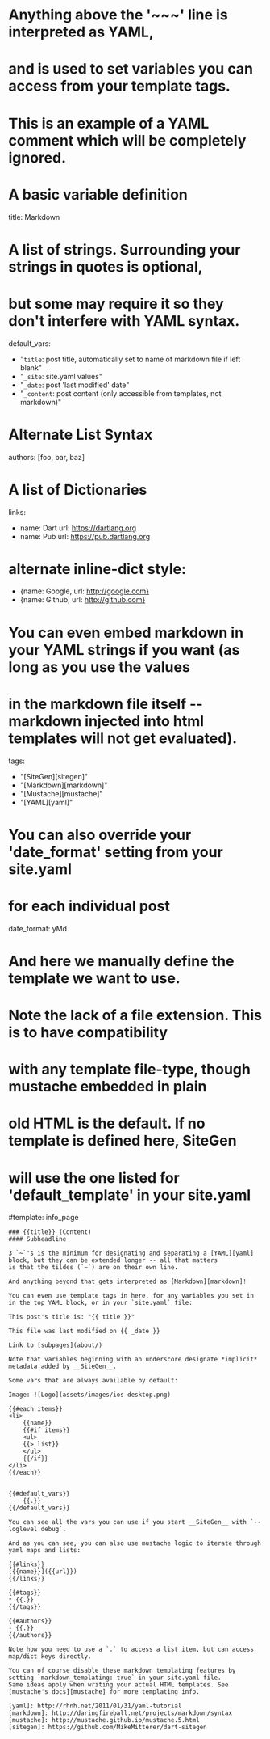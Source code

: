 # Anything above the '~~~' line is interpreted as YAML,
# and is used to set variables you can access from your template tags.
# This is an example of a YAML comment which will be completely ignored.

# A basic variable definition
title: Markdown

# A list of strings. Surrounding your strings in quotes is optional,
# but some may require it so they  don't interfere with YAML syntax.
default_vars:
  - "`title`: post title, automatically set to name of markdown file if left blank"
  - "`_site`: site.yaml values"
  - "`_date`: post 'last modified' date"
  - "`_content`: post content (only accessible from templates, not markdown)"

# Alternate List Syntax
authors: [foo, bar, baz]

# A list of Dictionaries
links:
  - name: Dart
    url: https://dartlang.org
  - name: Pub
    url: https://pub.dartlang.org
  # alternate inline-dict style:
  - {name: Google, url: http://google.com}
  - {name: Github, url: http://github.com}

# You can even embed markdown in your YAML strings if you want (as long as you use the values
# in the markdown file itself -- markdown injected into html templates will not get evaluated).
tags:
  - "[SiteGen][sitegen]"
  - "[Markdown][markdown]"
  - "[Mustache][mustache]"
  - "[YAML][yaml]"

# You can also override your 'date_format' setting from your site.yaml
# for each individual post
date_format: yMd

# And here we manually define the template we want to use.
# Note the lack of a file extension. This is to have compatibility
# with any template file-type, though mustache embedded in plain
# old HTML is the default. If no template is defined here, SiteGen
# will use the one listed for 'default_template' in your site.yaml

#template: info_page
~~~~~~~~~~~~~~~~~~~~~~~~~~~~~~~~~~~~~~~~~~~~~~~~~~~~~~~~~~~~~~~~~~~~~~~~~~~~~~~~~~~~~~~~~~~~~~~~~~~
### {{title}} (Content)
#### Subheadline

3 `~`'s is the minimum for designating and separating a [YAML][yaml] block, but they can be extended longer -- all that matters
is that the tildes (`~`) are on their own line.

And anything beyond that gets interpreted as [Markdown][markdown]!
    
You can even use template tags in here, for any variables you set in in the top YAML block, or in your `site.yaml` file:

This post's title is: "{{ title }}"

This file was last modified on {{ _date }}

Link to [subpages](about/)

Note that variables beginning with an underscore designate *implicit* metadata added by __SiteGen__.
  
Some vars that are always available by default:

Image: ![Logo](assets/images/ios-desktop.png)

{{#each items}}
<li>
    {{name}}
    {{#if items}}
    <ul>
    {{> list}}
    </ul>
    {{/if}}
</li>
{{/each}}
    

{{#default_vars}}
    {{.}}
{{/default_vars}}

You can see all the vars you can use if you start __SiteGen__ with `--loglevel debug`.   

And as you can see, you can also use mustache logic to iterate through yaml maps and lists:

{{#links}}
[{{name}}]({{url}})   
{{/links}}

{{#tags}}
* {{.}}
{{/tags}}

{{#authors}}
- {{.}}
{{/authors}}

Note how you need to use a `.` to access a list item, but can access map/dict keys directly.

You can of course disable these markdown templating features by setting `markdown_templating: true` in your site.yaml file.
Same ideas apply when writing your actual HTML templates. See [mustache's docs][mustache] for more templating info.

[yaml]: http://rhnh.net/2011/01/31/yaml-tutorial
[markdown]: http://daringfireball.net/projects/markdown/syntax
[mustache]: http://mustache.github.io/mustache.5.html
[sitegen]: https://github.com/MikeMitterer/dart-sitegen

